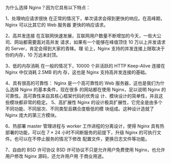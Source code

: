  为什么选择 Nginx？因为它具有以下特点： 

1、处理响应请求很快 在正常的情况下，单次请求会得到更快的响应。在高峰期，Nginx 可以比其它的 Web 服务器 更快的响应请求。 

2、高并发连接 在互联网快速发展，互联网用户数量不断增加的今天，一些大公司、网站都需要面对高并发 请求，如果有一个能够在峰值顶住 10 万以上并发请求的 Server，肯定会得到大家的青睐。理 论上，Nginx 支持的并发连接上限取决于你的内存，10 万远未封顶。

 3、低的内存消耗 在一般的情况下，10000 个非活跃的 HTTP Keep-Alive 连接在 Nginx 中仅消耗 2.5MB 的内 存，这也是 Nginx 支持高并发连接的基础。 

4、具有很高的可靠性： Nginx 是一个高可靠性的 Web 服务器，这也是我们为什么选择 Nginx 的基本条件，现在很多 的网站都在使用 Nginx，足以说明 Nginx 的可靠性。高可靠性来自其核心框架代码的优秀设 计、模块设计的简单性，并且这些模块都非常的稳定。 5、高扩展性 Nginx 的设计极具扩展性，它完全是由多个不同功能、不同层次、不同类型且耦合度极低的模 块组成。这种设计造就了 Nginx 庞大的第三方模块。 

6、热部署 master 管理进程与 worker 工作进程的分离设计，使得 Nginx 具有热部署的功能，可以在 7 × 24 小时不间断服务的前提下，升级 Nginx 的可执行文件。也可以在不停止服务的情况下修改 配置文件，更换日志文件等功能。 

7、自由的 BSD 许可协议 BSD 许可协议不只是允许用户免费使用 Nginx，也允许用户修改 Nginx 源码，还允许用户用 于商业用途。  

